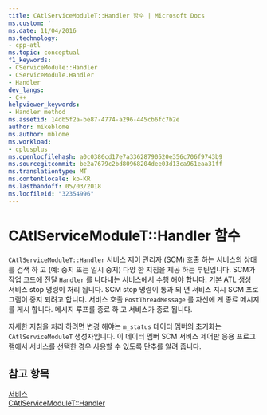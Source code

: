```yaml
---
title: CAtlServiceModuleT::Handler 함수 | Microsoft Docs
ms.custom: ''
ms.date: 11/04/2016
ms.technology:
- cpp-atl
ms.topic: conceptual
f1_keywords:
- CServiceModule::Handler
- CServiceModule.Handler
- Handler
dev_langs:
- C++
helpviewer_keywords:
- Handler method
ms.assetid: 14db5f2a-be87-4774-a296-445cb6fc7b2e
author: mikeblome
ms.author: mblome
ms.workload:
- cplusplus
ms.openlocfilehash: a0c0386cd17e7a33628790520e356c706f9743b9
ms.sourcegitcommit: be2a7679c2bd80968204dee03d13ca961eaa31ff
ms.translationtype: MT
ms.contentlocale: ko-KR
ms.lasthandoff: 05/03/2018
ms.locfileid: "32354996"
---
```

# <a name="catlservicemodulethandler-function"></a>CAtlServiceModuleT::Handler 함수
`CAtlServiceModuleT::Handler` 서비스 제어 관리자 (SCM) 호출 하는 서비스의 상태를 검색 하 고 (예: 중지 또는 일시 중지) 다양 한 지침을 제공 하는 루틴입니다. SCM가 작업 코드에 전달 `Handler` 를 나타내는 서비스에서 수행 해야 합니다. 기본 ATL 생성 서비스 stop 명령이 처리 됩니다. SCM stop 명령이 통과 되 면 서비스 지시 SCM 프로그램이 중지 되려고 합니다. 서비스 호출 `PostThreadMessage` 를 자신에 게 종료 메시지를 게시 합니다. 메시지 루프를 종료 하 고 서비스가 종료 됩니다.  
  
 자세한 지침을 처리 하려면 변경 해야는 `m_status` 데이터 멤버의 초기화는 `CAtlServiceModuleT` 생성자입니다. 이 데이터 멤버 SCM 서비스 제어판 응용 프로그램에서 서비스를 선택한 경우 사용할 수 있도록 단추를 알려 줍니다.  
  
## <a name="see-also"></a>참고 항목  
 [서비스](../atl/atl-services.md)   
 [CAtlServiceModuleT::Handler](../atl/reference/catlservicemodulet-class.md#handler)

